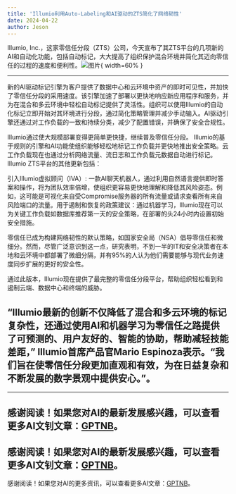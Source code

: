 ```yaml
---
title: 'Illumio利用Auto-Labeling和AI驱动的ZTS简化了网络韧性'
date: 2024-04-22
author: Jeson
---
```


Illumio, Inc.，这家零信任分段（ZTS）公司，今天宣布了其ZTS平台的几项新的AI和自动化功能，包括自动标记，大大提高了组织保护混合环境并简化其迈向零信任的过程的速度和便利性。![图片](https://ai-techpark.com/wp-content/uploads/2024/04/Illumio-simplifies-960x540.jpg){ width=60% }

---


新的AI驱动标记引擎为客户提供了数据中心和云环境中资产的即时可见性，并加快了零信任分段的采用速度。该引擎加速了部署以更快地响应新应用程序和服务，并为在混合和多云环境中轻松自动标记提供了灵活性。组织可以使用Illumio的自动化标记立即开始对其环境进行分段，通过简化策略管理并减少手动输入。AI驱动引擎还通过对工作负载的一致和持续分类，减少了配置错误，并确保了安全合规性。

Illumio通过使大规模部署变得更简单更快捷，继续普及零信任分段。 Illumio的基于规则的引擎和AI功能使组织能够轻松地标记工作负载并更快地推出安全策略。云工作负载现在也通过分析网络流量、流日志和工作负载元数据自动进行标记。 Illumio ZTS平台的其他更新包括：

引入Illumio虚拟顾问（IVA）: 一款AI聊天机器人，通过利用自然语言提供即时答案和操作，将为团队效率倍增，使组织更容易更快地理解和降低其风险姿态。例如，这可能是可视化来自受Compromise服务器的所有流量或请求查看所有来自风险端口的流量。用于遏制和恢复的政策建议：通过机器学习，Illumio现在可以为关键工作负载如数据库推荐第一天的安全策略，在部署的头24小时内设置初始安全措施。

零信任已成为构建网络韧性的默认策略，如国家安全局（NSA）倡导零信任和微细分。然而，尽管广泛意识到这一点，研究表明，不到一半的IT和安全决策者在本地和云环境中都部署了微细分隔，并有95%的人认为他们需要能够与现代业务速度同步扩展的更好的安全性。

通过此版本，Illumio现在提供了最完整的零信任分段平台，帮助组织轻松看到和遏制云端、数据中心和终端的威胁。

“Illumio最新的创新不仅降低了混合和多云环境的标记复杂性，还通过使用AI和机器学习为零信任之路提供了可预测的、用户友好的、智能的协助，帮助减轻技能差距，” Illumio首席产品官Mario Espinoza表示。“我们旨在使零信任分段更加直观和有效，为在日益复杂和不断发展的数字景观中提供安心。”。
---

---
感谢阅读！如果您对AI的最新发展感兴趣，可以查看更多AI文钊文章：[GPTNB](https://gptnb.com)。
---
感谢阅读！如果您对AI的最新发展感兴趣，可以查看更多AI文钊文章：[GPTNB](https://gptnb.com)。
---
感谢阅读！如果您对AI的更多资讯，可以查看更多AI文章：[GPTNB](https://gptnb.com)。